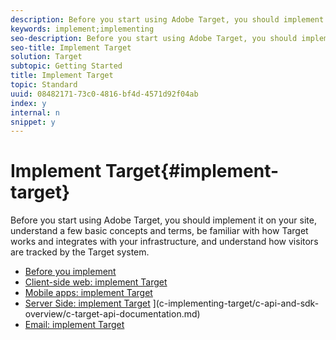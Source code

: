 ```yaml
---
description: Before you start using Adobe Target, you should implement it on your site, understand a few basic concepts and terms, be familiar with how Target works and integrates with your infrastructure, and understand how visitors are tracked by the Target system.
keywords: implement;implementing
seo-description: Before you start using Adobe Target, you should implement it on your site, understand a few basic concepts and terms, be familiar with how Target works and integrates with your infrastructure, and understand how visitors are tracked by the Target system.
seo-title: Implement Target
solution: Target
subtopic: Getting Started
title: Implement Target
topic: Standard
uuid: 08482171-73c0-4816-bf4d-4571d92f04ab
index: y
internal: n
snippet: y
---
```


# Implement Target{#implement-target}

Before you start using Adobe Target, you should implement it on your site, understand a few basic concepts and terms, be familiar with how Target works and integrates with your infrastructure, and understand how visitors are tracked by the Target system.

+ [Before you implement](c-considerations-before-you-implement-target/c-considerations-before-you-implement-target.md)
+ [Client-side web: implement Target](c-implementing-target-for-client-side-web/c-implementing-target-for-client-side-web.md)
+ [Mobile apps: implement Target](c-implementing-taget-for-moblile-apps.md)
+ [Server Side: implement Target](c-api-and-sdk-overview/c-api-and-sdk-overview.md)
](c-implementing-target/c-api-and-sdk-overview/c-target-api-documentation.md)
+ [Email: implement Target](c-non-javascript-based-implementation/c-non-javascript-based-implementation.md)
